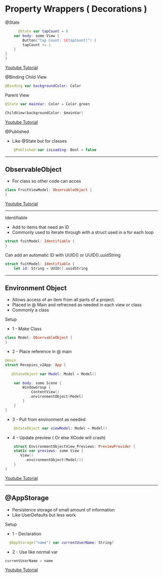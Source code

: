 
# Property Wrappers ( Decorations ) 


@State

```swift
      @State var tapCount = 0
    var body: some View {
        Button("Tap Count: \(tapCount)") {
        tapCount += 1
    }
}
}

```
[Youtube Tutorial](https://www.youtube.com/watch?v=aNYuDi8C29E)


@Binding
Child View
```swift
@Binding var backgroundColor: Color
```
Parent View
```swift
@State var mainVar: Color = Color.green

ChildView(backgroundColor: $mainVar)
```
[Youtube Tutorial](https://www.youtube.com/watch?v=btDMzB5x2Gs&t=0s)

@Published
* Like @State but for classes
```swift
    @Published var isLoading: Bool = false

```
---

## ObservableObject

* For class so other code can acces
```swift
class FruitViewModel: ObservableObject {
}
```

[Youtube Tutorial](https://www.youtube.com/watch?v=-yjKAb0Pj60&t=0s)

---

Identifiable

* Add to items that need an ID 
* Commonly used to iterate through with a struct used in a for each loop
```swift
struct fuitModel: Identifiable {
}
```

Can add an automatic ID with UUID() or UUID().uuidString
```swift
struct fuitModel: Identifiable {
    let id: String = UUID().uuidString
```


---


## Environment Object 
 
* Allows access of an item from all parts of a project. 
* Placed in @ Main and refrecned as needed in each view or class
* Commonly a class

Setup
* 1 - Make Class
```swift
class Model: ObservableObject {
}
```
* 2 - Place reference in @ main
```swift
@main
struct Recepies_v2App: App {
    
   @StateObject var Model: Model = Model()
    
    var body: some Scene {
        WindowGroup {
            ContentView()
           .environmentObject(Model)
        }
    }
}
```
* 3 - Pull from environment as needed
```swift
    @StateObject var viewModel: Model = Model()
```
* 4 - Update preview ( Or else XCode will crash) 
```swift
    struct EnvironmentObjectView_Previews: PreviewProvider {
    static var previews: some View {
       View()
         .environmentObject(Model())
    }
}
```
[Youtube Tutorial](https://www.youtube.com/watch?v=VWZ-h_N1wDk&t=0s)


---

## @AppStorage

* Persistence storage of small amount of information 
* Like UserDefaults but less work 

Setup
* 1 - Declaration 
```swift
  @AppStorage("name") var currentUserName: String?
```

* 2 - Use like normal var
```swift
currentUserName = name
```
[Youtube Tutorial](https://www.youtube.com/watch?v=zyuSUrfelw8&t=0s)


